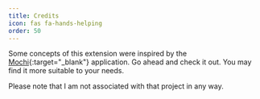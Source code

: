 ```yaml
---
title: Credits
icon: fas fa-hands-helping
order: 50
---
```


Some concepts of this extension were inspired by the [Mochi](https://mochi.cards/){:target="_blank"} application.
Go ahead and check it out. You may find it more suitable to your needs.

Please note that I am not associated with that project in any way.
